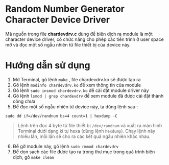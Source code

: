 # Random Number Generator Character Device Driver
Mã nguồn trong file **chardevdrv.c** dùng để biên dịch ra module là một character device driver,
có chức năng cho phép các tiến trình ở user space mở và đọc một số ngẫu
nhiên từ file thiết bị của device này.
# Hướng dẫn sử dụng
1. Mở Terminal, gõ lệnh `make` , file chardevdrv.ko sẽ được tạo ra
2. Gõ lệnh `modinfo chardevdrv.ko` để xem thông tin của module
3. Gõ lệnh `sudo insmod chardevdrv.ko` để cài đặt module driver này
4. Gõ lệnh `lsmod | grep chardevdrv` để xem module đã được cài đặt thành công chưa
5. Để đọc một số ngẫu nhiên từ device này, ta dùng lệnh sau :
```
sudo dd if=/dev/randnum bs=4 count=1 | hexdump -C
```
>Lệnh trên đọc 4 byte từ file thiết bị `/dev/randnum` và xuất ra màn hình Terminal dưới dạng kí tự hexa (dùng lệnh `hexdump`). Chạy lệnh này nhiều lần, mỗi lần sẽ cho ra các kết quả ngẫu nhiên khác nhau.
6. Để gỡ module này, gõ lệnh `sudo rmmod chardevdrv`
7. Để dọn sạch các file được tạo ra trong thư mục trong quá trình biên dịch, gõ `make clean`
